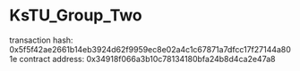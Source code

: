 # KsTU_Group_Two

transaction hash: 0x5f5f42ae2661b14eb3924d62f9959ec8e02a4c1c67871a7dfcc17f27144a801e
contract address: 0x34918f066a3b10c78134180bfa24b8d4ca2e47a8